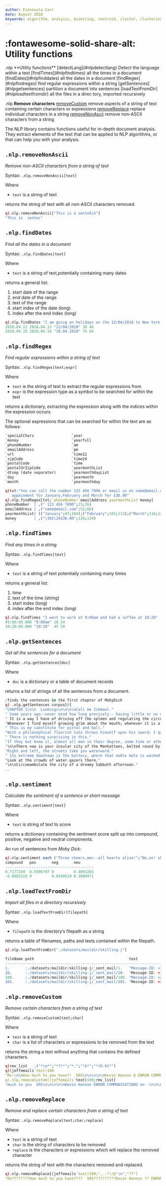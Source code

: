 ```yaml
---
author: Fionnuala Carr
date: August 2018
keywords: algorithm, analysis, bisecting, centroid, cluster, clustering, comparison, corpora, corpus, document, email, feature, file, k-mean, kdbplus, learning, machine, machine learning, mbox, message, ml, nlp, parse, parsing, q, sentiment, similarity, string function, vector
---
```


# :fontawesome-solid-share-alt: Utility functions


<div markdown="1" class="typewriter">
.nlp   **Utility functions**
  [detectLang](#nlpdetectlang)         Detect the language within a text
  [findTimes](#nlpfindtimes)          all the times in a document
  [findDates](#nlpfinddates)          all the dates in a document
  [findRegex](#nlpfindregex)          find regular expressions within a string
  [getSentences](#nlpgetsentences)       partition a document into sentences
  [loadTextFromDir](#nlploadtextfromdir)    all the files in a direc tory, imported recursively
  

.nlp   **Remove characters**
  [removeCustom](#nlpremoveCustom)         remove aspects of a string of text containing 
                     certain characters or expressions
  [removeReplace](#nlpremoveReplace)           replace individual characters in a string
  [removeNonAscii](#nlpremoveNonAscii)              remove non-ASCII characters from a string
</div>


The NLP library contains functions useful for in-depth document analysis. They extract elements of the text that can be applied to NLP algorithms, or that can help you with your analysis.


## `.nlp.removeNonAscii`

_Remove non-ASCII characters from a string of text_

Syntax: `.nlp.removeNonAscii[text]`

Where 

- `text` is a string of text 

returns the string of text with all non-ASCII characters removed.

```q
q).nlp.removeNonAscii["This is ä senteñcê"]
"This is  sentec"
```


## `.nlp.findDates`

_Find all the dates in a document_

Syntax: `.nlp.findDates[text]`

Where 

- `text` is a string of text,potentially containing many dates 

returns a general list:

1.  start date of the range
1.  end date of the range
1.  text of the range
1.  start index of the date (long)
1.  index after the end index (long)

```q
q).nlp.findDates "I am going on holidays on the 12/04/2018 to New York and come back on the 18.04.2018"
2018.04.12 2018.04.12 "12/04/2018" 30 40
2018.04.18 2018.04.18 "18.04.2018" 74 84
```


## `.nlp.findRegex`

_Find regular expressions within a string of text_

Syntax: `.nlp.findRegex[text;expr]`

Where

-  `text` is the string of text to extract the regular expressions from
-  `expr` is the expression type as a symbol to be searched for within the text

returns a dictionary, extracting the expression along with the indices within the expression occurs.

The optional expressions that can be searched for within the text are as follows:

```txt
`specialChars                 `year
`money                        `yearfull
`phoneNumber                  `am
`emailAddress                 `pm
`url                          `time12
`zipCode                      `time24
`postalCode                   `time
`postalOrZipCode              `yearmonthList
`dtsep (date separator)       `yearmonthdayList
`day                          `yearmonth
`month                        `yearmonthday
```

```q
q)txt:"You can call the number 123 456 7890 or email us on name@email.com in book an
   appoinment for January,February and March for £30.00"
q).nlp.findRegex[txt;`phoneNumber`emailAddress`yearmonthList`money]
phoneNumber  | ,(" 123 456 7890";23;36)
emailAddress | ,("name@email.com";52;66)
yearmonthList| (("January";97;104);("February";105;113);("March";118;123);("30";129;131);("00";13..
money        | ,("\302\24330.00";128;134)
```

## `.nlp.findTimes`

_Find any times in a string_

Syntax: `.nlp.findTimes[text]`

Where 

- `text` is a string of text potentially containing many times

returns a general list:

1.  time
1.  text of the time (string)
1.  start index (long)
1.  index after the end index (long)

```q
q).nlp.findTimes "I went to work at 9:00am and had a coffee at 10:20"
09:00:00.000 "9:00am" 18 24
10:20:00.000 "10:20"  45 50
```


## `.nlp.getSentences`

_Get all the sentences for a document_

Syntax: `.nlp.getSentences[doc]`

Where 

- `doc` is a dictionary or a table of document records

returns a list of strings of all the sentences from a document.

```q
/finds the sentences in the first chapter of MobyDick
q) .nlp.getSentences corpus[0]
"CHAPTER 1\n\n  Loomings\n\n\n\nCall me Ishmael."
" Some years ago--never mind how long precisely-- having little or no money in my purse, and noth..
" It is a way I have of driving off the spleen and regulating the circulation."
"Whenever I find myself growing grim about the mouth; whenever it is a damp, drizzly November in ..
" This is my substitute for pistol and ball."
"With a philosophical flourish Cato throws himself upon his sword; I quietly take to the ship."
" There is nothing surprising in this."
"If they but knew it, almost all men in their degree, some time or other, cherish very nearly the..
"\n\nThere now is your insular city of the Manhattoes, belted round by wharves as Indian isles by..
"Right and left, the streets take you waterward."
" Its extreme downtown is the battery, where that noble mole is washed by waves, and cooled by br..
"Look at the crowds of water-gazers there."
"\n\nCircumambulate the city of a dreamy Sabbath afternoon."
..
```

## `.nlp.sentiment`

_Calculate the sentiment of a sentence or short message_

Syntax: `.nlp.sentiment[text]`

Where 

- `text` is string of text to score 

returns a dictionary containing the sentiment score split up into compound, positive, negative and neutral components.

An run of sentences from _Moby Dick_:

```q
q).nlp.sentiment each ("Three cheers,men--all hearts alive!";"No,no! shame upon all cowards-shame upon them!")
compound   pos       neg       neu
----------------------------------------
0.7177249  0.5996797 0         0.4003203
-0.8802318 0         0.6910529 0.3089471
```

## `.nlp.loadTextFromDir`

_Import all files in a directory recursively_

Syntax: `.nlp.loadTextFromDir[filepath]`

Where 

- `filepath` is the directory’s filepath as a string

returns a table of filenames, paths and texts contained within the filepath.

```q
q).nlp.loadTextFromDir["./datasets/maildir/skilling-j"]

fileName path                                           text                 ..
-----------------------------------------------------------------------------..
1.       :./datasets/maildir/skilling-j/_sent_mail/1.   "Message-ID: <1461010..
10.      :./datasets/maildir/skilling-j/_sent_mail/10.  "Message-ID: <1371054..
100.     :./datasets/maildir/skilling-j/_sent_mail/100. "Message-ID: <47397.1..
101.     :./datasets/maildir/skilling-j/_sent_mail/101. "Message-ID: <2486283..
```


## `.nlp.removeCustom`

_Remove certain characters from a string of text_

Syntax: `.nlp.removeCustom[text;char]`

Where

- `text` is a string of text
- `char` is a list of characters or expressions to be removed from the text

returns the string a text without anything that contains the defined characters.

```q
q)rmv_list   :("*\n*";"*?!*";"*,";"*&*";"*[0-9]*")
q)(jeffemails`text)100
"Re:\n\nHow much to you have?!  SRS\n\n\n\n\nKevin Hannon @ ENRON COMMUNICATIONS on 04/20/2001 08..
q).nlp.removeCustom[(jeffemails`text)100;rmv_list]
"much to you  SRS\n\n\n\n\nKevin Hannon ENRON COMMUNICATIONS on  \n\n\nOK Sherri how much do you ..
```


## `.nlp.removeReplace`

_Remove and replace certain characters from a string of text_

Syntax: `.nlp.removeReplace[text;char;replace]`

Where

- `text` is a string of text
- `char` is the string of characters to be removed
- `replace` is the characters or expressions which will replace the removed character

returns the string of text with the characters removed and replaced.

```q
q).nlp.removeReplace[(jeffemails`text)100;",.:?!/@'\n";"??"]
"Re????????How much to you have????  SRS??????????Kevin Hannon ?? ENRON COMMUNICATIONS on 04??20?..
```
